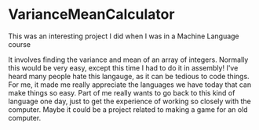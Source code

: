 # VarianceMeanCalculator
This was an interesting project I did when I was in a Machine Language course

It involves finding the variance and mean of an array of integers. Normally this
would be very easy, except this time I had to do it in assembly! I've heard many people 
hate this langauge, as it can be tedious to code things.
For me, it made me really appreciate the languages we have today that can make things
so easy. Part of me really wants to go back to this kind of language one day, just to 
get the experience of working so closely with the computer. Maybe it could be a project
related to making a game for an old computer.
